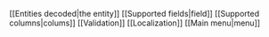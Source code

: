 [[Entities decoded|the entity]]
[[Supported fields|field]]
[[Supported columns|colums]]
[[Validation]]
[[Localization]]
[[Main menu|menu]]